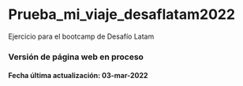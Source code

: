 # Prueba_mi_viaje_desaflatam2022
Ejercicio para el bootcamp de Desafío Latam

### Versión de página web en proceso

#### Fecha última actualización: 03-mar-2022
